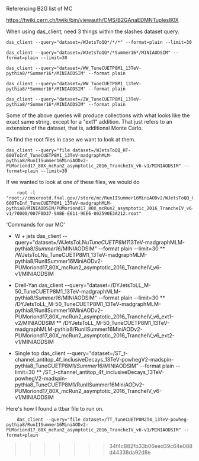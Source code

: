 Referencing B2G list of MC

https://twiki.cern.ch/twiki/bin/viewauth/CMS/B2GAnaEDMNTuples80X


When using das_client, need 3 things within the slashes dataset query. 

    das_client --query="dataset=/WJetsToQQ*/*/*" --format=plain --limit=30

    das_client --query="dataset=/WJetsToQQ*/*Summer16*/MINIAODSIM" --format=plain --limit=30

    das_client --query="dataset=/WW_TuneCUETP8M1_13TeV-pythia8/*Summer16*/MINIAODSIM" --format plain

    das_client --query="dataset=/WW_TuneCUETP8M1_13TeV-pythia8/*Summer16*/MINIAODSIM" --format plain
    
    das_client --query="dataset=/ZW_TuneCUETP8M1_13TeV-pythia8/*Summer16*/MINIAODSIM" --format plain

Some of the above queries will produce collections with what looks like the exact same string, except for a "ext1" addition. 
That just refers to an extension of the dataset, that is, additional Monte Carlo. 



To find the root files in case we want to look at them.

    das_client --query="file dataset=/WJetsToQQ_HT-600ToInf_TuneCUETP8M1_13TeV-madgraphMLM-pythia8/RunIISummer16MiniAODv2-PUMoriond17_80X_mcRun2_asymptotic_2016_TrancheIV_v6-v1/MINIAODSIM" --format=plain --limit=30


If we wanted to look at one of these files, we would do

        root -l "root://cmsxrootd.fnal.gov//store/mc/RunIISummer16MiniAODv2/WJetsToQQ_HT-600ToInf_TuneCUETP8M1_13TeV-madgraphMLM-pythia8/MINIAODSIM/PUMoriond17_80X_mcRun2_asymptotic_2016_TrancheIV_v6-v1/70000/007F0D37-9ABE-E611-9EE6-002590E3A212.root"
        
'Commands for our MC'
* W + jets
     das_client --query="dataset=/WJetsToLNu*TuneCUETP8M1*13TeV-madgraphMLM-pythia8/*Summer16*/MINIAODSIM" --format plain --limit=30
** /WJetsToLNu_TuneCUETP8M1_13TeV-madgraphMLM-pythia8/RunIISummer16MiniAODv2-PUMoriond17_80X_mcRun2_asymptotic_2016_TrancheIV_v6-v1/MINIAODSIM

* Drell-Yan
    das_client --query="dataset=/DYJetsToLL_M-50_TuneCUETP8M1_13TeV-madgraphMLM-pythia8/*Summer16*/MINIAODSIM" --format plain --limit=30
** /DYJetsToLL_M-50_TuneCUETP8M1_13TeV-madgraphMLM-pythia8/RunIISummer16MiniAODv2-PUMoriond17_80X_mcRun2_asymptotic_2016_TrancheIV_v6_ext1-v2/MINIAODSIM
** /DYJetsToLL_M-50_TuneCUETP8M1_13TeV-madgraphMLM-pythia8/RunIISummer16MiniAODv2-PUMoriond17_80X_mcRun2_asymptotic_2016_TrancheIV_v6_ext2-v1/MINIAODSIM

* Single top
    das_client --query="dataset=/ST_t-channel_antitop_4f_inclusiveDecays_13TeV-powhegV2-madspin-pythia8_TuneCUETP8M1/*Summer16*/MINIAODSIM" --format plain --limit=30
** /ST_t-channel_antitop_4f_inclusiveDecays_13TeV-powhegV2-madspin-pythia8_TuneCUETP8M1/RunIISummer16MiniAODv2-PUMoriond17_80X_mcRun2_asymptotic_2016_TrancheIV_v6-v1/MINIAODSIM



Here's how I found a ttbar file to run on. 

        das_client --query="file dataset=/TT_TuneCUETP8M2T4_13TeV-powheg-pythia8/RunIISummer16MiniAODv2-PUMoriond17_80X_mcRun2_asymptotic_2016_TrancheIV_v6-v1/MINIAODSIM" --format=plain
>>>>>>> 34f4c882fb33b06eed39c64e088d44338da92d8e

